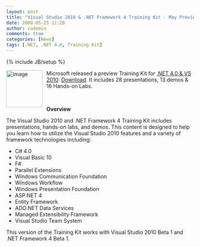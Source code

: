 ```yaml
---
layout: post
title: "Visual Studio 2010 & .NET Framework 4 Training Kit - May Preview"
date: 2009-05-25 11:20
author: codemin
comments: true
categories: [News]
tags: [.NET, .NET 4.0, Training Kit]
---
```

{% include JB/setup %}
<p><a href="http://code-inside.de/blog-in/wp-content/uploads/image89.png"><img style="border-right-width: 0px; margin: 0px 10px 0px 0px; display: inline; border-top-width: 0px; border-bottom-width: 0px; border-left-width: 0px" title="image" border="0" alt="image" align="left" src="http://code-inside.de/blog-in/wp-content/uploads/image-thumb105.png" width="98" height="100" /></a>Microsoft released a preview Training Kit for <a href="http://www.microsoft.com/downloads/details.aspx?FamilyId=922B4655-93D0-4476-BDA4-94CF5F8D4814&amp;displaylang=en">.NET 4.0 &amp; VS 2010</a>: <a href="http://www.microsoft.com/downloads/details.aspx?FamilyID=752CB725-969B-4732-A383-ED5740F02E93&amp;displaylang=en">Download</a>. It includes 28 presentations, 13 demos &amp; 16 Hands-on Labs.</p>  <p>&#160;</p> 
<!--more-->
  <p></p>  <p><strong>Overview</strong><a name="Description"></a></p>  <p>The Visual Studio 2010 and .NET Framework 4 Training Kit includes presentations, hands-on labs, and demos. This content is designed to help you learn how to utilize the Visual Studio 2010 features and a variety of framework technologies including: </p>  <ul>   <li>C# 4.0 </li>    <li>Visual Basic 10 </li>    <li>F# </li>    <li>Parallel Extensions </li>    <li>Windows Communication Foundation </li>    <li>Windows Workflow </li>    <li>Windows Presentation Foundation </li>    <li>ASP.NET 4 </li>    <li>Entity Framework </li>    <li>ADO.NET Data Services </li>    <li>Managed Extensibility Framework </li>    <li>Visual Studio Team System </li> </ul> This version of the Training Kit works with Visual Studio 2010 Beta 1 and .NET Framework 4 Beta 1.   
